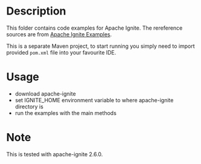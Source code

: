# Description

This folder contains code examples for Apache Ignite.
The rereference sources are from [Apache Ignite Examples](https://github.com/apache/ignite/tree/master/examples).
 
This is a separate Maven project, to start running you simply need
to import provided `pom.xml` file into your favourite IDE.

# Usage

- download apache-ignite
- set IGNITE_HOME environment variable to where apache-ignite directory is
- run the examples with the main methods
 
# Note

This is tested with apache-ignite 2.6.0.
